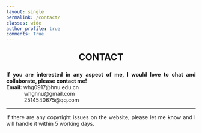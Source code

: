 ```yaml
---
layout: single
permalink: /contact/
classes: wide
author_profile: true
comments: True
---
```




<div style="text-align: center; font-size: 24px;">
  <p><strong>CONTACT</strong> </p>
</div>


<div style="text-align: justify;">
  <p><strong>If you are interested in any aspect of me, I would love to chat and collaborate, please contact me!</strong><br>
  <strong>Email:</strong> whg0917@hnu.edu.cn<br>
  &nbsp;&nbsp;&nbsp;&nbsp;&nbsp;&nbsp;&nbsp;&nbsp;&nbsp;&nbsp;&nbsp;&nbsp;whghnu@gmail.com<br>
  &nbsp;&nbsp;&nbsp;&nbsp;&nbsp;&nbsp;&nbsp;&nbsp;&nbsp;&nbsp;&nbsp;&nbsp;2514540675@qq.com</p>
</div>



<div style="text-align: justify;">
  <hr>
  <p>If there are any copyright issues on the website, please let me know and I will handle it within 5 working days.</p>
</div>



<!-- <div style="display: flex; justify-content: center; align-items: center;margin: 0 auto;">
  <img src="/web_resources\合照.jpg" style="max-width: 100%; height: auto; margin-bottom: 10px;" />
</div> -->



<div class="clustrmaps-container">
  <script type='text/javascript' id='clustrmaps' src='//cdn.clustrmaps.com/map_v2.js?cl=ffffff&w=100%&t=tt&d=0J2HJpwHjDPsYDCflSW-Je8Enl_S9-uLfGIsLw3qyEM'></script>
</div>

<style>
  .clustrmaps-container {
    max-width: 100%;
    width: 100%;
    overflow: hidden;
  }

  /* 如果地图加载的是 iframe，可以用以下样式控制 */
  .clustrmaps-container iframe {
    max-width: 100%;
    width: 100%;
    height: auto;
  }
</style>
